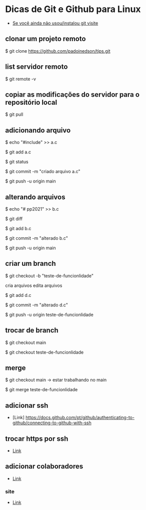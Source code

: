 # Dicas de Git e Github para Linux


* [Se você ainda não usou/instalou git visite](https://github.com/padoinedson/tips/blob/main/git.md)




## clonar um projeto remoto

$ git clone https://github.com/padoinedson/tips.git





## list servidor remoto

$ git remote -v




## copiar as modificações do servidor para o repositório local

$ git pull




## adicionando arquivo
 
$ echo "#include" >> a.c

$ git add a.c 

$ git status

$ git commit -m "criado arquivo a.c"

$ git push -u origin main




## alterando arquivos

 
$ echo "# pp2021" >> b.c

$ git diff

$ git add b.c 

$ git commit -m "alterado b.c"

$ git push -u origin main






## criar um branch


$ git checkout -b "teste-de-funcionlidade"

cria arquivos
edita arquivos

$ git add d.c 

$ git commit -m "alterado d.c"

$ git push -u origin teste-de-funcionlidade



## trocar de branch

$ git checkout main


$ git checkout teste-de-funcionlidade




## merge


$ git checkout main  -> estar trabalhando no main

$ git merge teste-de-funcionlidade









## adicionar ssh
* [Link] https://docs.github.com/pt/github/authenticating-to-github/connecting-to-github-with-ssh



## trocar https por ssh
* [Link](https://docs.github.com/pt/github/getting-started-with-github/getting-started-with-git/managing-remote-repositories#switching-remote-urls-from-https-to-ssh)




## adicionar colaboradores
* [Link](https://docs.github.com/pt/github/setting-up-and-managing-your-github-user-account/managing-access-to-your-personal-repositories/inviting-collaborators-to-a-personal-repository)



### site 
* [Link](http://git-scm.com/)